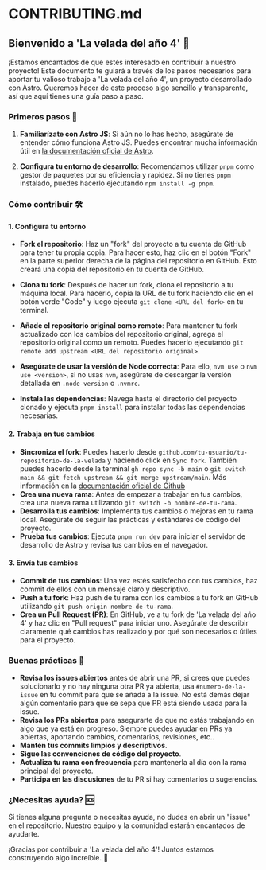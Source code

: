 # CONTRIBUTING.md

## Bienvenido a 'La velada del año 4' 🌌

¡Estamos encantados de que estés interesado en contribuir a nuestro proyecto! Este documento te guiará a través de los pasos necesarios para aportar tu valioso trabajo a 'La velada del año 4', un proyecto desarrollado con Astro. Queremos hacer de este proceso algo sencillo y transparente, así que aquí tienes una guía paso a paso.

### Primeros pasos 🚀

1. **Familiarízate con Astro JS**: Si aún no lo has hecho, asegúrate de entender cómo funciona Astro JS. Puedes encontrar mucha información útil en [la documentación oficial de Astro](https://docs.astro.build).

2. **Configura tu entorno de desarrollo**: Recomendamos utilizar `pnpm` como gestor de paquetes por su eficiencia y rapidez. Si no tienes `pnpm` instalado, puedes hacerlo ejecutando `npm install -g pnpm`.

### Cómo contribuir 🛠

#### 1. Configura tu entorno

- **Fork el repositorio**: Haz un "fork" del proyecto a tu cuenta de GitHub para tener tu propia copia. Para hacer esto, haz clic en el botón "Fork" en la parte superior derecha de la página del repositorio en GitHub. Esto creará una copia del repositorio en tu cuenta de GitHub.

- **Clona tu fork**: Después de hacer un fork, clona el repositorio a tu máquina local. Para hacerlo, copia la URL de tu fork haciendo clic en el botón verde "Code" y luego ejecuta `git clone <URL del fork>` en tu terminal.

- **Añade el repositorio original como remoto**: Para mantener tu fork actualizado con los cambios del repositorio original, agrega el repositorio original como un remoto. Puedes hacerlo ejecutando `git remote add upstream <URL del repositorio original>`.

- **Asegúrate de usar la versión de Node correcta**: Para ello, `nvm use` o `nvm use <version>`, si no usas `nvm`, asegúrate de descargar la versión detallada en `.node-version` o `.nvmrc`.

- **Instala las dependencias**: Navega hasta el directorio del proyecto clonado y ejecuta `pnpm install` para instalar todas las dependencias necesarias.

#### 2. Trabaja en tus cambios

- **Sincroniza el fork**: Puedes hacerlo desde `github.com/tu-usuario/tu-repositorio-de-la-velada` y haciendo click en `Sync fork`. También puedes hacerlo desde la terminal `gh repo sync -b main` o `git switch main && git fetch upstream && git merge upstream/main`. Más información en la [documentación oficial de Github](https://docs.github.com/en/pull-requests/collaborating-with-pull-requests/working-with-forks/syncing-a-fork)
- **Crea una nueva rama**: Antes de empezar a trabajar en tus cambios, crea una nueva rama utilizando `git switch -b nombre-de-tu-rama`.
- **Desarrolla tus cambios**: Implementa tus cambios o mejoras en tu rama local. Asegúrate de seguir las prácticas y estándares de código del proyecto.
- **Prueba tus cambios**: Ejecuta `pnpm run dev` para iniciar el servidor de desarrollo de Astro y revisa tus cambios en el navegador.

#### 3. Envía tus cambios

- **Commit de tus cambios**: Una vez estés satisfecho con tus cambios, haz commit de ellos con un mensaje claro y descriptivo.
- **Push a tu fork**: Haz push de tu rama con los cambios a tu fork en GitHub utilizando `git push origin nombre-de-tu-rama`.
- **Crea un Pull Request (PR)**: En GitHub, ve a tu fork de 'La velada del año 4' y haz clic en "Pull request" para iniciar uno. Asegúrate de describir claramente qué cambios has realizado y por qué son necesarios o útiles para el proyecto.

### Buenas prácticas 🌟

- **Revisa los issues abiertos** antes de abrir una PR, si crees que puedes solucionarlo y no hay ninguna otra PR ya abierta, usa `#numero-de-la-issue` en tu commit para que se añada a la issue. No está demás dejar algún comentario para que se sepa que PR está siendo usada para la issue.
- **Revisa los PRs abiertos** para asegurarte de que no estás trabajando en algo que ya está en progreso. Siempre puedes ayudar en PRs ya abiertas, aportando cambios, comentarios, revisiones, etc..
- **Mantén tus commits limpios y descriptivos**.
- **Sigue las convenciones de código del proyecto**.
- **Actualiza tu rama con frecuencia** para mantenerla al día con la rama principal del proyecto.
- **Participa en las discusiones** de tu PR si hay comentarios o sugerencias.

### ¿Necesitas ayuda? 🆘

Si tienes alguna pregunta o necesitas ayuda, no dudes en abrir un "issue" en el repositorio. Nuestro equipo y la comunidad estarán encantados de ayudarte.

¡Gracias por contribuir a 'La velada del año 4'! Juntos estamos construyendo algo increíble. 🚀

